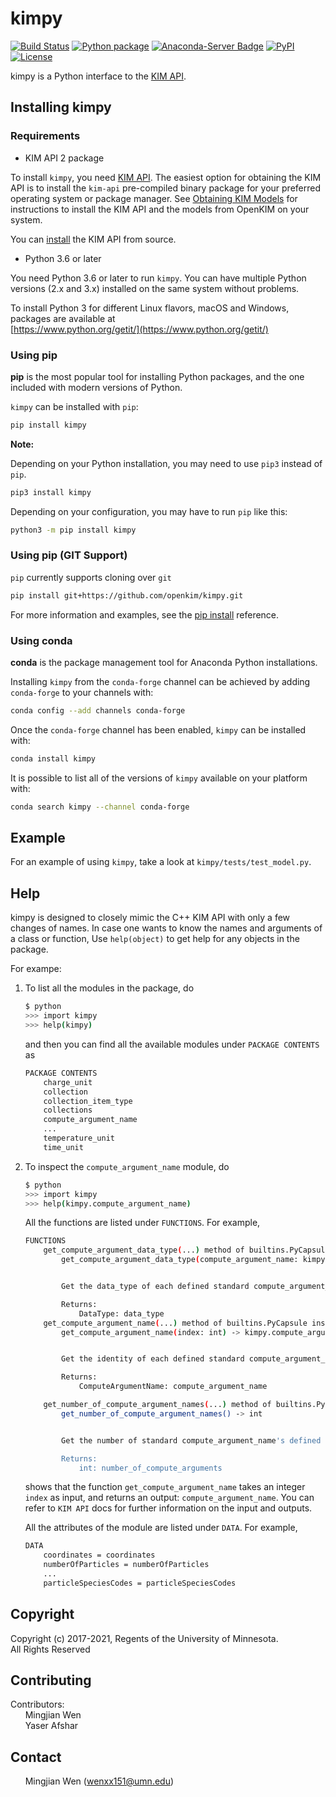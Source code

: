 # kimpy

[![Build Status](https://travis-ci.org/openkim/kimpy.svg?branch=master)](https://travis-ci.org/openkim/kimpy)
[![Python package](https://github.com/openkim/kimpy/workflows/Python%20package/badge.svg)](https://github.com/openkim/kimpy/actions)
[![Anaconda-Server Badge](https://img.shields.io/conda/vn/conda-forge/kimpy.svg)](https://anaconda.org/conda-forge/kimpy)
[![PyPI](https://img.shields.io/pypi/v/kimpy.svg)](https://pypi.python.org/pypi/kimpy)
[![License](https://img.shields.io/badge/license-CDDL--1.0-blue)](LICENSE.CDDL)

kimpy is a Python interface to the [KIM API](https://openkim.org/kim-api).

## Installing kimpy

### Requirements

- KIM API 2 package

To install `kimpy`, you need [KIM API](https://openkim.org/kim-api). The
easiest option for obtaining the KIM API is to install the `kim-api`
pre-compiled binary package for your preferred operating system or package
manager. See
[Obtaining KIM Models](https://openkim.org/doc/usage/obtaining-models) for
instructions to install the KIM API and the models from OpenKIM on your system.

You can
[install](https://openkim.org/doc/usage/obtaining-models#installing_api)
the KIM API from source.

- Python 3.6 or later

You need Python 3.6 or later to run `kimpy`. You can have multiple
Python versions (2.x and 3.x) installed on the same system without problems.

To install Python 3 for different Linux flavors, macOS and Windows, packages
are available at\
[https://www.python.org/getit/](https://www.python.org/getit/)

### Using pip

**pip** is the most popular tool for installing Python packages, and the one
included with modern versions of Python.

`kimpy` can be installed with `pip`:

```sh
pip install kimpy
```

**Note:**

Depending on your Python installation, you may need to use `pip3` instead of
`pip`.

```sh
pip3 install kimpy
```

Depending on your configuration, you may have to run `pip` like this:

```sh
python3 -m pip install kimpy
```

### Using pip (GIT Support)

`pip` currently supports cloning over `git`

```sh
pip install git+https://github.com/openkim/kimpy.git
```

For more information and examples, see the
[pip install](https://pip.pypa.io/en/stable/reference/pip_install/#id18)
reference.

### Using conda

**conda** is the package management tool for Anaconda Python installations.

Installing `kimpy` from the `conda-forge` channel can be achieved by adding
`conda-forge` to your channels with:

```sh
conda config --add channels conda-forge
```

Once the `conda-forge` channel has been enabled, `kimpy` can be installed with:

```sh
conda install kimpy
```

It is possible to list all of the versions of `kimpy` available on your
platform with:

```sh
conda search kimpy --channel conda-forge
```

## Example

For an example of using `kimpy`, take a look at `kimpy/tests/test_model.py`.

## Help

kimpy is designed to closely mimic the C++ KIM API with only a few changes of
names. In case one wants to know the names and arguments of a class or
function, Use `help(object)` to get help for any objects in the package.

For exampe:

1. To list all the modules in the package, do

    ```sh
    $ python
    >>> import kimpy
    >>> help(kimpy)
    ```

    and then you can find all the available modules under `PACKAGE CONTENTS` as

    ```sh
    PACKAGE CONTENTS
        charge_unit
        collection
        collection_item_type
        collections
        compute_argument_name
        ...
        temperature_unit
        time_unit
    ```

2. To inspect the `compute_argument_name` module, do

    ```sh
    $ python
    >>> import kimpy
    >>> help(kimpy.compute_argument_name)
    ```

    All the functions are listed under `FUNCTIONS`. For example,

    ```sh
    FUNCTIONS
        get_compute_argument_data_type(...) method of builtins.PyCapsule instance
            get_compute_argument_data_type(compute_argument_name: kimpy.compute_argument_name.ComputeArgumentName) -> KIM::DataType


            Get the data_type of each defined standard compute_argument_name.

            Returns:
                DataType: data_type
        get_compute_argument_name(...) method of builtins.PyCapsule instance
            get_compute_argument_name(index: int) -> kimpy.compute_argument_name.ComputeArgumentName


            Get the identity of each defined standard compute_argument_name.

            Returns:
                ComputeArgumentName: compute_argument_name

        get_number_of_compute_argument_names(...) method of builtins.PyCapsule instance
            get_number_of_compute_argument_names() -> int


            Get the number of standard compute_argument_name's defined by the KIM-API.

            Returns:
                int: number_of_compute_arguments
    ```

    shows that the function `get_compute_argument_name` takes an integer
    `index` as input, and returns an output: `compute_argument_name`. You can
    refer to `KIM API` docs for further information on the input and outputs.

    All the attributes of the module are listed under `DATA`. For example,

    ```sh
    DATA
        coordinates = coordinates
        numberOfParticles = numberOfParticles
        ...
        particleSpeciesCodes = particleSpeciesCodes
    ```

## Copyright

Copyright (c) 2017-2021, Regents of the University of Minnesota.\
All Rights Reserved

## Contributing

Contributors:\
&nbsp;&nbsp;&nbsp;&nbsp;&nbsp;&nbsp;Mingjian Wen\
&nbsp;&nbsp;&nbsp;&nbsp;&nbsp;&nbsp;Yaser Afshar

## Contact

&nbsp;&nbsp;&nbsp;&nbsp;&nbsp;&nbsp;Mingjian Wen (wenxx151@umn.edu)
